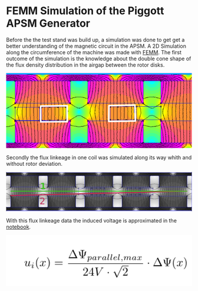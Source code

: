 # FEMM Simulation of the Piggott APSM Generator

Before the the test stand was build up, a simulation was done to get get a better understanding of the magnetic circuit in the APSM. A 2D Simulation along the circumference of the machine was made with [FEMM](https://www.femm.info/).
The first outcome of the simulation is the knowledge about the double cone shape of the flux density distribution in the airgap between the rotor disks. 

<img src="./FEMM_Simulation/FlussdichteAPSM.png" width="800" />

Secondly the flux linkeage in one coil was simulated along its way whith and without rotor deviation.


<img src="./FEMM_Simulation/LinienintegraleFEK.png" width="800" />

With this flux linkeage data the induced voltage is approximated in the [notebook](./FEMM_Simulation/Auswertung_2F12P.ipynb).

<img src="./FEMM_Simulation/uiFormular.png" width="800" />

